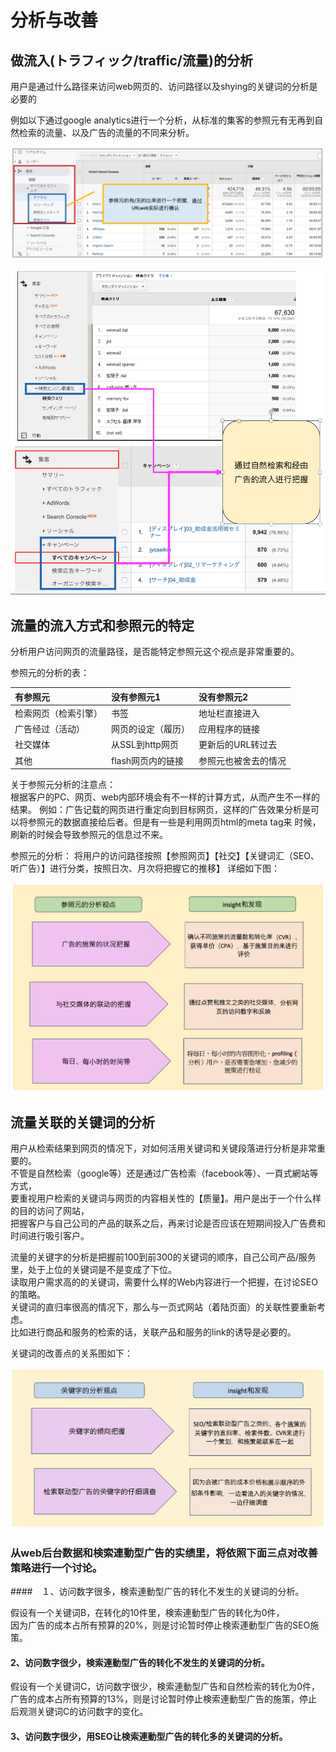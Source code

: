 # 分析与改善

## 做流入(トラフィック/traffic/流量)的分析
<p>用户是通过什么路径来访问web网页的、访问路径以及shying的关键词的分析是必要的</p>
<p>例如以下通过google analytics进行一个分析，从标准的集客的参照元有无再到自然检索的流量、以及广告的流量的不同来分析。</p>

![google_analytics_refer](https://github.com/Seankharisma/Data_Analysis_Project/blob/master/Web%20analyst/Web%E8%A7%A3%E6%9E%90/picture/google_analytics_refer.png)

![google_analytics_refer2](https://github.com/Seankharisma/Data_Analysis_Project/blob/master/Web%20analyst/Web%E8%A7%A3%E6%9E%90/picture/google_analytics_refer2.png)

## 流量的流入方式和参照元的特定

<p>分析用户访问网页的流量路径，是否能特定参照元这个视点是非常重要的。</p>
参照元的分析的表：

| 有参照元       | 没有参照元1      | 没有参照元2     |
|:-----------|:------------|:-----------|
| 检索网页（检索引擎） | 书签          | 地址栏直接进入    |
| 广告经过（活动）   | 网页的设定（履历）   | 应用程序的链接    |
| 社交媒体       | 从SSL到http网页 | 更新后的URL转过去 |
| 其他         | flash网页内的链接 | 参照元也被舍去的情况 |

<p>关于参照元分析的注意点：<br>
根据客户的PC、网页、web内部环境会有不一样的计算方式，从而产生不一样的结果。
例如：广告记载的网页进行重定向到目标网页，这样的广告效果分析是可以将参照元的数据直接给后者。但是有一些是利用网页html的meta tag来
时候，刷新的时候会导致参照元的信息过不来。
</p>
<p>
参照元的分析：
将用户的访问路径按照【参照网页】【社交】【关键词汇（SEO、听广告）】进行分类，按照日次、月次将把握它的推移】
详细如下图：

![参照元的分析](https://github.com/Seankharisma/Data_Analysis_Project/blob/master/Web%20analyst/Web%E8%A7%A3%E6%9E%90/picture/referred_analyst_adv_point.png)


</p>

## 流量关联的关键词的分析
<p>用户从检索结果到网页的情况下，对如何活用关键词和关键段落进行分析是非常重要的。<br>
不管是自然检索（google等）还是通过广告检索（facebook等）、一頁式網站等方式，<br>
要重视用户检索的关键词与网页的内容相关性的【质量】。用户是出于一个什么样的目的访问了网站，<br>
把握客户与自己公司的产品的联系之后，再来讨论是否应该在短期间投入广告费和时间进行吸引客户。
</p>
<p>
流量的关键字的分析是把握前100到前300的关键词的顺序，自己公司产品/服务里，处于上位的关键词是不是变成了下位。<br>
读取用户需求高的的关键词，需要什么样的Web内容进行一个把握，在讨论SEO的策略。<br>
关键词的直归率很高的情况下，那么与一页式网站（着陆页面）的关联性要重新考虑。<br>
比如进行商品和服务的检索的话，关联产品和服务的link的诱导是必要的。
</p>
关键词的改善点的关系图如下：

![关键词的分析](https://github.com/Seankharisma/Data_Analysis_Project/blob/master/Web%20analyst/Web%E8%A7%A3%E6%9E%90/picture/keyword_analyst_way.png)

### 从web后台数据和検索連動型广告的实绩里，将依照下面三点对改善策略进行一个讨论。

####　１、访问数字很多，検索連動型广告的转化不发生的关键词的分析。
<p>假设有一个关键词B，在转化的10件里，検索連動型广告的转化为0件，<br>
因为广告的成本占所有预算的20%，则是讨论暂时停止検索連動型广告的SEO施策。
</p>

####  2、访问数字很少，検索連動型广告的转化不发生的关键词的分析。
<p>假设有一个关键词C，访问数字很少，検索連動型广告和自然检索的转化为0件，<br>
广告的成本占所有预算的13%，则是讨论暂时停止検索連動型广告的施策，停止后观测关键词C的访问数字的变化。
</p>

####  3、访问数字很少，用SEO让検索連動型广告的转化多的关键词的分析。


